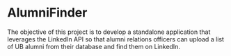 # AlumniFinder
The objective of this project is to develop a standalone application that leverages the LinkedIn API so that alumni relations officers can upload a list of UB alumni from their database and find them on LinkedIn. 
